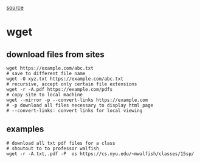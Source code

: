 [source](http://www.thegeekstuff.com/2009/09/the-ultimate-wget-download-guide-with-15-awesome-examples/)
# wget

## download files from sites
```
wget https://example.com/abc.txt
# save to different file name
wget -O xyz.txt https://example.com/abc.txt
# recursive, accept only certain file extensions
wget -r -A.pdf https://example.com/pdfs
# copy site to local machine
wget --mirror -p --convert-links https://example.com
# -p download all files necessary to display html page
# --convert-links: convert links for local viewing
```


## examples
```
# download all txt pdf files for a class
# shoutout to to professor walfish
wget -r -A.txt,.pdf -P  os https://cs.nyu.edu/~mwalfish/classes/15sp/
```
